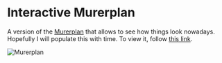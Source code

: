 # Interactive Murerplan

A version of the [Murerplan](https://de.wikipedia.org/wiki/Murerplan) that allows to see how things look nowadays. Hopefully I will populate this with time. To view it, follow [this link](https://sengerm.github.io/murerplan/Murerplan.svg).

![Murerplan](https://upload.wikimedia.org/wikipedia/commons/thumb/1/13/Murerplan_Farbe.jpg/220px-Murerplan_Farbe.jpg)
